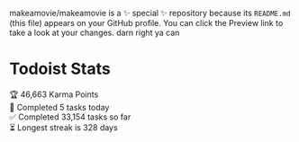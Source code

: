 makeamovie/makeamovie is a ✨ special ✨ repository because its `README.md` (this file) appears on your GitHub profile.
You can click the Preview link to take a look at your changes. darn right ya can

# Todoist Stats

<!-- TODO-IST:START -->
🏆  46,663 Karma Points           
🌸  Completed 5 tasks today           
✅  Completed 33,154 tasks so far           
⏳  Longest streak is 328 days
<!-- TODO-IST:END -->